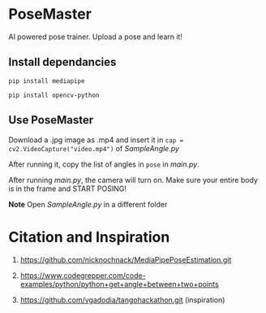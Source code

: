 # PoseMaster
AI powered pose trainer. Upload a pose and learn it!


## Install dependancies
```pip install mediapipe```

```pip install opencv-python```

## Use PoseMaster
Download a .jpg image as .mp4 and insert it in ```cap = cv2.VideoCapture("video.mp4")``` of *SampleAngle.py*

After running it, copy the list of angles in ```pose``` in *main.py*.

After running *main.py*, the camera will turn on. Make sure your entire body is in the frame and START POSING!

**Note** Open *SampleAngle.py* in a different folder

# Citation and Inspiration

1. https://github.com/nicknochnack/MediaPipePoseEstimation.git


2. https://www.codegrepper.com/code-examples/python/python+get+angle+between+two+points


3. https://github.com/vgadodia/tangohackathon.git (inspiration)
